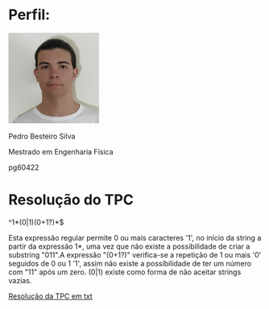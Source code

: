 
# Perfil:

![](./profile%20um.png)

Pedro Besteiro Silva

Mestrado em Engenharia Física

pg60422

# Resolução do TPC

^1\*(0|1)(0+1?)\*$

Esta expressão regular permite 0 ou mais caracteres '1', no início da string a partir da expressão 1\*, uma vez que não existe a possibilidade de criar a substring "011".A expressão "(0+1?)" verifica-se a repetição de 1 ou mais '0' seguidos de 0 ou 1 '1', assim não existe a possíbilidade de ter um número com "11" após um zero. (0|1) existe como forma de não aceitar strings vazias.


[Resolução da TPC em txt](./task.txt)


